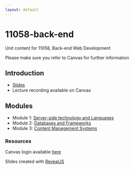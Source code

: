 ```yaml
---
layout: default
---
```


# 11058-back-end

Unit content for 11058, Back-end Web Development

Please make sure you refer to Canvas for further information


## Introduction

*   [Slides](1_unit-welcome/1.slides.html)
*   Lecture recording available on Canvas

## Modules
- Module 1: [Server-side technology and Languages](module-1/)
- Module 2: [Databases and Frameworks](module-2/)
- Module 3: [Content Management Systems](module-3/)

### Resources
Canvas login available [here](http://uclearn.canberra.edu.au)

Slides created with [RevealJS](https://github.com/hakimel/reveal.js)
